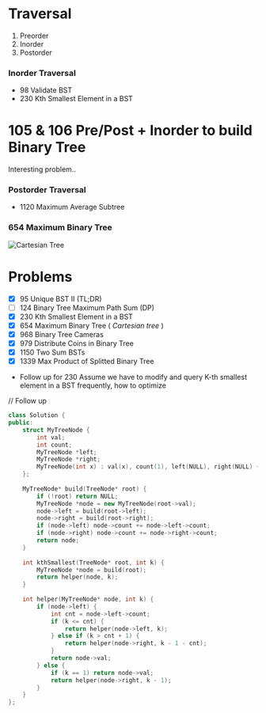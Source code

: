 # Traversal

1. Preorder   
2. Inorder   
3. Postorder   

### Inorder Traversal

* 98 Validate BST
* 230 Kth Smallest Element in a BST

# 105 & 106 Pre/Post + Inorder to build Binary Tree

Interesting problem..
### Postorder Traversal  

* 1120 Maximum Average Subtree

### 654 Maximum Binary Tree
![Cartesian Tree](https://upload.wikimedia.org/wikipedia/commons/thumb/d/d5/Cartesian_tree.svg/480px-Cartesian_tree.svg.png)


# Problems
- [x] 95   Unique BST II (TL;DR)
- [ ] 124  Binary Tree Maximum Path Sum (DP)
- [x] 230  Kth Smallest Element in a BST
- [x] 654  Maximum Binary Tree ( *Cartesian tree* )
- [x] 968  Binary Tree Cameras
- [x] 979  Distribute Coins in Binary Tree
- [x] 1150 Two Sum BSTs
- [x] 1339 Max Product of Splitted Binary Tree

* Follow up for 230
Assume we have to modify and query K-th smallest element in a BST frequently, how to optimize   

// Follow up
```cpp
class Solution {
public:
    struct MyTreeNode {
        int val;
        int count;
        MyTreeNode *left;
        MyTreeNode *right;
        MyTreeNode(int x) : val(x), count(1), left(NULL), right(NULL) {}
    };
    
    MyTreeNode* build(TreeNode* root) {
        if (!root) return NULL;
        MyTreeNode *node = new MyTreeNode(root->val);
        node->left = build(root->left);
        node->right = build(root->right);
        if (node->left) node->count += node->left->count;
        if (node->right) node->count += node->right->count;
        return node;
    }
    
    int kthSmallest(TreeNode* root, int k) {
        MyTreeNode *node = build(root);
        return helper(node, k);
    }
    
    int helper(MyTreeNode* node, int k) {
        if (node->left) {
            int cnt = node->left->count;
            if (k <= cnt) {
                return helper(node->left, k);
            } else if (k > cnt + 1) {
                return helper(node->right, k - 1 - cnt);
            }
            return node->val;
        } else {
            if (k == 1) return node->val;
            return helper(node->right, k - 1);
        }
    }
};
```
